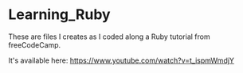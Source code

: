 # Learning_Ruby
These are files I creates as I coded along a Ruby tutorial from freeCodeCamp. 

It's available here: https://www.youtube.com/watch?v=t_ispmWmdjY 
